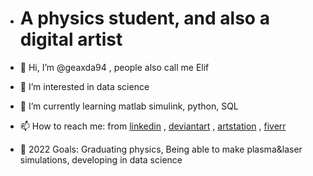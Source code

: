 - # A physics student, and also a digital artist

- 👋 Hi, I’m @geaxda94 , people also call me Elif

- 👀 I’m interested in data science

- 🌱 I’m currently learning matlab simulink, python, SQL

- 📫 How to reach me: 
                     from [linkedin](https://www.linkedin.com/in/elif-bakkaloglu-607761157/)
                     , [deviantart](https://www.deviantart.com/geaxda/)
                     , [artstation](https://www.artstation.com/geaxda/)
                     , [fiverr](https://www.fiverr.com/geaxda/)
                    
- 💞️ 2022 Goals: Graduating physics, Being able to make plasma&laser simulations, developing in data science
<!---
geaxda94/geaxda94 is a ✨ special ✨ repository because its `README.md` (this file) appears on your GitHub profile.
You can click the Preview link to take a look at your changes.
--->
